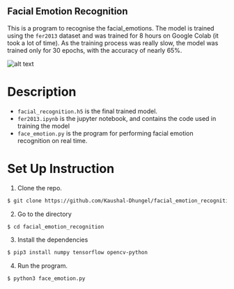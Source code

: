 ## Facial Emotion Recognition

This is a program to recognise the facial_emotions. 
The model is trained using the `fer2013` dataset and was trained for 8 hours on Google
Colab (it took a lot of time). As the training process was really slow, the model was trained only for 30 epochs, with the accuracy of nearly 65%.

![alt text](https://www.google.com/urlsa=i&url=https%3A%2F%2Fwww.kaggle.com%2Fmsambare%2Ffer2013&psig=AOvVaw0pX3d2s_WZ9nN_jTla_6n8&ust=1634358796723000&source=images&cd=vfe&ved=0CAsQjRxqFwoTCIi_vpLLy_MCFQAAAAAdAAAAABAD)

# Description
- `facial_recognition.h5` is the final trained model. 
- `fer2013.ipynb` is the jupyter notebook, and contains the code used in training the model
-  `face_emotion.py` is the program for performing facial emotion recognition on real time.

# Set Up Instruction
1. Clone the repo.
```sh
$ git clone https://github.com/Kaushal-Dhungel/facial_emotion_recognition.git
```
2. Go to the directory
```sh
$ cd facial_emotion_recognition 
```

3. Install the dependencies
```sh
$ pip3 install numpy tensorflow opencv-python 
```

4. Run the program.
```sh
$ python3 face_emotion.py
```
